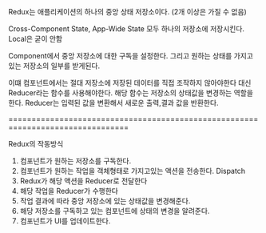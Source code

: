 Redux는 애플리케이션의 하나의 중앙 상태 저장소이다. (2개 이상은 가질 수 없음)

Cross-Component State, App-Wide State 모두 하나의 저장소에 저장시킨다. Local은 굳이 안함

Component에서 중앙 저장소에 대한 구독을 설정한다.
그리고 원하는 상태를 가지고 있는 저장소의 일부를 받게된다.

이떄 컴포넌트에서는 절대 저장소에 저장된 데이터를 직접 조작하지 않아야한다
대신 Reducer라는 함수를 사용해야한다. 해당 함수는 저장소의 상태값을 변경하는 역할을 한다. 
Reducer는 입력된 값을 변환해서 새로운 출력,결과 값을 반환한다.
 
================================================================================

Redux의 작동방식

1. 컴포넌트가 원하는 저장소를 구독한다.
2. 컴포넌트가 원하는 작업을 객체형태로 가지고있는 액션을 전송한다. Dispatch
3. Redux가 해당 액션을 Reducer로 전달한다
4. 해당 작업을 Reducer가 수행한다
5. 작업 결과에 따라 중앙 저장소에 있는 상태값을 변경해준다.
6. 해당 저장소를 구독하고 있는 컴포넌트에 상태의 변경을 알려준다.
7. 컴포넌트가 UI를 업데이트한다.